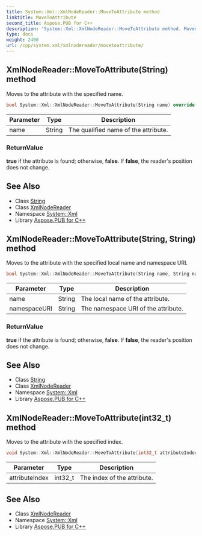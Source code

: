 ```yaml
---
title: System::Xml::XmlNodeReader::MoveToAttribute method
linktitle: MoveToAttribute
second_title: Aspose.PUB for C++
description: 'System::Xml::XmlNodeReader::MoveToAttribute method. Moves to the attribute with the specified name in C++.'
type: docs
weight: 2400
url: /cpp/system.xml/xmlnodereader/movetoattribute/
---
```

## XmlNodeReader::MoveToAttribute(String) method


Moves to the attribute with the specified name.

```cpp
bool System::Xml::XmlNodeReader::MoveToAttribute(String name) override
```


| Parameter | Type | Description |
| --- | --- | --- |
| name | String | The qualified name of the attribute. |

### ReturnValue

**true** if the attribute is found; otherwise, **false**. If **false**, the reader's position does not change.

## See Also

* Class [String](../../../system/string/)
* Class [XmlNodeReader](../)
* Namespace [System::Xml](../../)
* Library [Aspose.PUB for C++](../../../)
## XmlNodeReader::MoveToAttribute(String, String) method


Moves to the attribute with the specified local name and namespace URI.

```cpp
bool System::Xml::XmlNodeReader::MoveToAttribute(String name, String namespaceURI) override
```


| Parameter | Type | Description |
| --- | --- | --- |
| name | String | The local name of the attribute. |
| namespaceURI | String | The namespace URI of the attribute. |

### ReturnValue

**true** if the attribute is found; otherwise, **false**. If **false**, the reader's position does not change.

## See Also

* Class [String](../../../system/string/)
* Class [XmlNodeReader](../)
* Namespace [System::Xml](../../)
* Library [Aspose.PUB for C++](../../../)
## XmlNodeReader::MoveToAttribute(int32_t) method


Moves to the attribute with the specified index.

```cpp
void System::Xml::XmlNodeReader::MoveToAttribute(int32_t attributeIndex) override
```


| Parameter | Type | Description |
| --- | --- | --- |
| attributeIndex | int32_t | The index of the attribute. |

## See Also

* Class [XmlNodeReader](../)
* Namespace [System::Xml](../../)
* Library [Aspose.PUB for C++](../../../)
